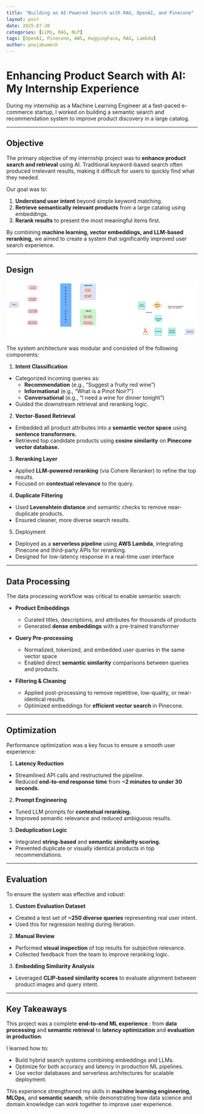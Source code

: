 ```yaml
---
title: "Building an AI-Powered Search with RAG, OpenAI, and Pinecone"
layout: post
date: 2025-07-30
categories: [LLMs, RAG, NLP]
tags: [OpenAI, Pinecone, AWS, HuggingFace, RAG, Lambda]
author: poojabumesh
---
```


# Enhancing Product Search with AI: My Internship Experience

During my internship as a Machine Learning Engineer at a fast-paced e-commerce startup, I worked on building a semantic search and recommendation system to improve product discovery in a large catalog. 

---

## Objective

The primary objective of my internship project was to **enhance product search and retrieval** using AI.
Traditional keyword-based search often produced irrelevant results, making it difficult for users to quickly find what they needed.

Our goal was to:

1. **Understand user intent** beyond simple keyword matching.
2. **Retrieve semantically relevant products** from a large catalog using embeddings.
3. **Rerank results** to present the most meaningful items first.

By combining **machine learning, vector embeddings, and LLM-based reranking,** we aimed to create a system that significantly improved user search experience.

---

## Design

![High-level system diagram](https://github.com/Poojabumesh/poojabumesh.github.io/blob/master/assets/images/semanticsearch.png)

The system architecture was modular and consisted of the following components:
1. **Intent Classification**
  - Categorized incoming queries as:
    - **Recommendation** (e.g., “Suggest a fruity red wine”)
    - **Informational** (e.g., “What is a Pinot Noir?”)
    - **Conversational** (e.g., “I need a wine for dinner tonight”)
  - Guided the downstream retrieval and reranking logic.

2. **Vector-Based Retrieval**
  - Embedded all product attributes into a **semantic vector space** using **sentence transformers.**
  - Retrieved top candidate products using **cosine similarity** on **Pinecone vector database.**

3. **Reranking Layer**
  - Applied **LLM-powered reranking** (via Cohere Reranker) to refine the top results.
  - Focused on **contextual relevance** to the query.

4. **Duplicate Filtering**
  - Used **Levenshtein distance** and semantic checks to remove near-duplicate products.
  - Ensured cleaner, more diverse search results.

5. Deployment
  - Deployed as a **serverless pipeline** using **AWS Lambda**, integrating Pinecone and third-party APIs for reranking.
  - Designed for low-latency response in a real-time user interface

---

## Data Processing
The data processing workflow was critical to enable semantic search:

- **Product Embeddings**  
  - Curated titles, descriptions, and attributes for thousands of products  
  - Generated **dense embeddings** with a pre-trained transformer  

- **Query Pre-processing**  
  - Normalized, tokenized, and embedded user queries in the same vector space  
  - Enabled direct **semantic similarity** comparisons between queries and products.  

- **Filtering & Cleaning**  
  - Applied post-processing to remove repetitive, low-quality, or near-identical results.
  - Optimized embeddings for **efficient vector search** in Pinecone.

---

## Optimization

Performance optimization was a key focus to ensure a smooth user experience:
1. **Latency Reduction**
  - Streamlined API calls and restructured the pipeline.
  - Reduced **end-to-end response time** from **~2 minutes to under 30 seconds.**

2. **Prompt Engineering**
  - Tuned LLM prompts for **contextual reranking.**
  - Improved semantic relevance and reduced ambiguous results.

3. **Deduplication Logic**
  - Integrated **string-based** and **semantic similarity scoring.**
  - Prevented duplicate or visually identical products in top recommendations.

---

## Evaluation

To ensure the system was effective and robust:
1. **Custom Evaluation Dataset**
  - Created a test set of **~250 diverse queries** representing real user intent.
  - Used this for regression testing during iteration.

2. **Manual Review**
  - Performed **visual inspection** of top results for subjective relevance.
  - Collected feedback from the team to improve reranking logic.

3. **Embedding Similarity Analysis**
  - Leveraged **CLIP-based similarity scores** to evaluate alignment between product images and query intent.

---

## Key Takeaways

This project was a complete **end-to-end ML experience** :  from **data processing** and **semantic retrieval** to **latency optimization** and **evaluation in production**.

I learned how to:
  - Build hybrid search systems combining embeddings and LLMs.
  - Optimize for both accuracy and latency in production ML pipelines.
  - Use vector databases and serverless architectures for scalable deployment.

This experience strengthened my skills in **machine learning engineering, MLOps,** and **semantic search**, while demonstrating how data science and domain knowledge can work together to improve user experience.
